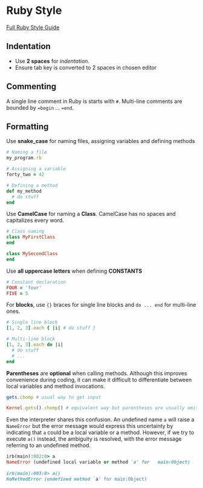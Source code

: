 # Ruby Style
[Full Ruby Style Guide](https://rubystyle.guide/)

## Indentation
- Use **2 spaces** for *indentation*. 
- Ensure tab key is converted to 2 spaces in chosen editor

## Commenting
A single line comment in Ruby is starts with `#`. Multi-line comments are bounded by `=begin` ... `=end`.

## Formatting
Use **snake_case** for naming files, assigning variables and defining methods
```ruby
# Naming a file
my_program.rb

# Assigning a variable
forty_two = 42

# Defining a method
def my_method
  # do stuff
end
```

Use **CamelCase** for naming a **Class**. CamelCase has no spaces and capitalizes every word.
```ruby
# Class naming
class MyFirstClass
end

class MySecondClass
end
```

Use **all uppercase letters** when defining **CONSTANTS**
```ruby
# Constant declaration
FOUR = 'four'
FIVE = 5
```

For **blocks**, use `{}` braces for single line blocks and `do ... end` for multi-line ones.
```ruby
# Single line block
[1, 2, 3].each { |i| # do stuff }

# Multi-line block
[1, 2, 3].each do |i|
  # do stuff
  # ...
end
```

**Parentheses** are **optional** when calling methods. Although this improves convenience during coding, it can make it difficult to differentiate between local variables and method invocations.
```ruby
gets.chomp # usual way to get input

Kernel.gets().chomp() # equivalent way but parentheses are usually omitted.
```

Even the interpreter shares this confusion. An undefined name `a` will raise a `NameError` but the error message would express this uncertainty by indicating that `a` could be a local variable or a method. However, if we try to execute `a()` instead, the ambiguity is resolved, with the error message referring to an undefined method.
```ruby
irb(main):002:0> a 
NameError (undefined local variable or method `a' for 	main:Object)
	
irb(main):003:0> a() 
NoMethodError (undefined method `a' for main:Object)
```
